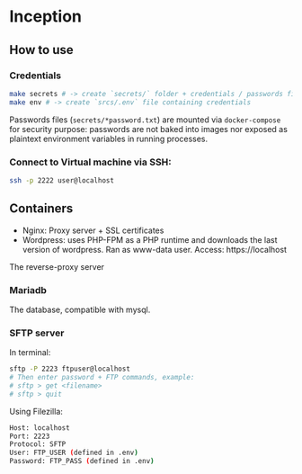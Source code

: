 # Inception

## How to use

### Credentials

```bash
make secrets # -> create `secrets/` folder + credentials / passwords files 
make env # -> create `srcs/.env` file containing credentials
```

Passwords files (`secrets/*password.txt`) are mounted via `docker-compose` for security purpose: passwords are not baked into images nor exposed as plaintext environment variables in running processes.

### Connect to Virtual machine via SSH:

```bash
ssh -p 2222 user@localhost
```

## Containers

- Nginx: Proxy server + SSL certificates
- Wordpress: uses PHP-FPM as a PHP runtime and downloads the last version of wordpress. Ran as www-data user. Access: https://localhost

The reverse-proxy server

### Mariadb

The database, compatible with mysql.


### SFTP server

In terminal:
```bash
sftp -P 2223 ftpuser@localhost
# Then enter password + FTP commands, example:
# sftp > get <filename>
# sftp > quit
```

Using Filezilla:
```bash
Host: localhost
Port: 2223
Protocol: SFTP
User: FTP_USER (defined in .env)
Password: FTP_PASS (defined in .env)
```
